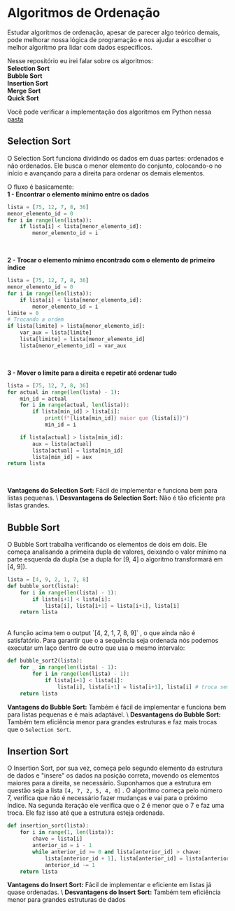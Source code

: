 # Algoritmos de Ordenação
Estudar algoritmos de ordenação, apesar de parecer algo teórico demais, pode melhorar nossa lógica de programação e nos ajudar a escolher o melhor algoritmo pra lidar com dados específicos.

Nesse repositório eu irei falar sobre os algoritmos:\
**Selection Sort**\
**Bubble Sort**\
**Insertion Sort**\
**Merge Sort**\
**Quick Sort**

Você pode verificar a implementação dos algoritmos em Python nessa [pasta](https://github.com/Marcozz-716/algoritmos-de-ordenacao/tree/main/algoritmos)

## Selection Sort
O Selection Sort funciona dividindo os dados em duas partes: ordenados e não ordenados. Ele busca o menor elemento do conjunto, colocando-o no início e avançando para a direita para ordenar os demais elementos. 

O fluxo é basicamente:\
**1 - Encontrar o elemento mínimo entre os dados**

```python
lista = [75, 12, 7, 8, 36]
menor_elemento_id = 0
for i in range(len(lista)):
    if lista[i] < lista[menor_elemento_id]:
        menor_elemento_id = i
```
</br>

**2 - Trocar o elemento mínimo encontrado com o elemento de primeiro índice**

```python
lista = [75, 12, 7, 8, 36]
menor_elemento_id = 0
for i in range(len(lista)):
    if lista[i] < lista[menor_elemento_id]:
        menor_elemento_id = i
limite = 0
# Trocando a ordem
if lista[limite] > lista[menor_elemento_id]:
    var_aux = lista[limite]
    lista[limite] = lista[menor_elemento_id]
    lista[menor_elemento_id] = var_aux
```
</br>

**3 - Mover o limite para a direita e repetir até ordenar tudo**

```python
lista = [75, 12, 7, 8, 36]
for actual in range(len(lista) - 1):
    min_id = actual
    for i in range(actual, len(lista)):
        if lista[min_id] > lista[i]:
            print(f"{lista[min_id]} maior que {lista[i]}")
            min_id = i

    if lista[actual] > lista[min_id]:
        aux = lista[actual] 
        lista[actual] = lista[min_id]
        lista[min_id] = aux
return lista
```
</br>

**Vantagens do Selection Sort:** Fácil de implementar e funciona bem para listas pequenas.
\ **Desvantagens do Selection Sort:** Não é tão eficiente pra listas grandes.

## Bubble Sort
O Bubble Sort trabalha verificando os elementos de dois em dois. Ele começa analisando a primeira dupla de valores, deixando o valor mínimo na parte esquerda da dupla (se a dupla for [9, 4] o algoritmo transformará em [4, 9]). 

```python
lista = [4, 9, 2, 1, 7, 8]
def bubble_sort(lista):
    for i in range(len(lista) - 1):
        if lista[i+1] < lista[i]:
            lista[i], lista[i+1] = lista[i+1], lista[i]
    return lista
```
</br>
A função acima tem o output
`[4, 2, 1, 7, 8, 9]`
, o que ainda não é satisfatório. Para garantir que o a sequência seja ordenada nós podemos executar um laço dentro de outro que usa o mesmo intervalo:

```python
def bubble_sort2(lista):
    for _ in range(len(lista) - 1):
        for i in range(len(lista) - 1):
            if lista[i+1] < lista[i]:
                lista[i], lista[i+1] = lista[i+1], lista[i] # troca sem variável auxiliar
    return lista
```

**Vantagens do Bubble Sort:** Também é fácil de implementar e funciona bem para listas pequenas e é mais adaptável.
\ **Desvantagens do Bubble Sort:** Também tem eficiência menor para grandes estruturas e faz mais trocas que o `Selection Sort`.

## Insertion Sort
O Insertion Sort, por sua vez, começa pelo segundo elemento da estrutura de dados e "insere" os dados na posição correta, movendo os elementos maiores para a direita, se necessário. 
Suponhamos que a estrutura em questão seja a lista
`[4, 7, 2, 5, 4, 0]`
. O algoritmo começa pelo número 7, verifica que não é necessário fazer mudanças e vai para o próximo índice. Na segunda iteração ele verifica que o 2 é menor que o 7 e faz uma troca. Ele faz isso até que a estrutura esteja ordenada. 
```python
def insertion_sort(lista):
    for i in range(1, len(lista)):
        chave = lista[i]
        anterior_id = i - 1
        while anterior_id >= 0 and lista[anterior_id] > chave:
            lista[anterior_id + 1], lista[anterior_id] = lista[anterior_id], lista[anterior_id + 1]
            anterior_id -= 1
    return lista
```
**Vantagens do Insert Sort:** Fácil de implementar e eficiente em listas já quase ordenadas.
\ **Desvantagens do Insert Sort:** Também tem eficiência menor para grandes estruturas de dados